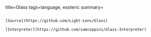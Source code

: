 title=Glass
tags=language, esoteric
summary=
~~~~~~

[Source](https://github.com/Light-Lens/Glass)

[Interpreter](https://github.com/samcoppini/Glass-Interpreter)

